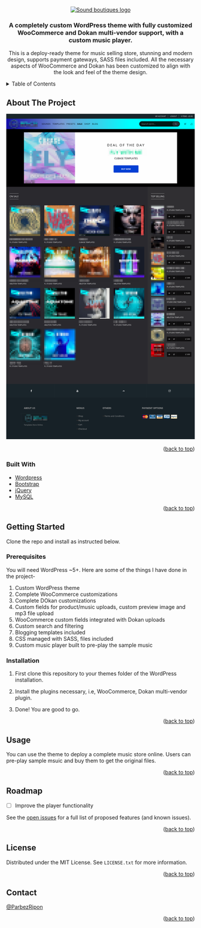 <div id="top"></div>

<!-- PROJECT LOGO -->
<br />
<div align="center">
  <a href="https://github.com/rpmcmurphy/sound-boutiques-theme.git">
    <img src=assets/images/soundboutiques-logo?raw=true" alt="Sound boutiques logo" width="80" height="80">
  </a>

<h3 align="center">A completely custom WordPress theme with fully customized WooCommerce and Dokan multi-vendor support, with a custom music player.</h3>

  <p align="center">
    This is a deploy-ready theme for music selling store, stunning and modern design, supports payment gateways, SASS files included. All the necessary aspects of WooCommerce and Dokan has been customized to align with the look and feel of the theme design.
    <br />
  </p>
</div>

<!-- TABLE OF CONTENTS -->
<details>
  <summary>Table of Contents</summary>
  <ol>
    <li>
      <a href="#about-the-project">About The Project</a>
      <ul>
        <li><a href="#built-with">Built With</a></li>
      </ul>
    </li>
    <li>
      <a href="#getting-started">Getting Started</a>
      <ul>
        <li><a href="#prerequisites">Prerequisites</a></li>
        <li><a href="#installation">Installation</a></li>
      </ul>
    </li>
    <li><a href="#usage">Usage</a></li>
    <li><a href="#roadmap">Roadmap</a></li>
    <li><a href="#license">License</a></li>
    <li><a href="#contact">Contact</a></li>
  </ol>
</details>

<!-- ABOUT THE PROJECT -->

## About The Project

![Sound boutiques](assets/images/preview.png)

<p align="right">(<a href="#top">back to top</a>)</p>

### Built With

-   [Wordpress](https://wordpress.org/)
-   [Bootstrap](https://getbootstrap.com)
-   [jQuery](https://jquery.com)
-   [MySQL](https://mysql.com)

<p align="right">(<a href="#top">back to top</a>)</p>

<!-- GETTING STARTED -->

## Getting Started

Clone the repo and install as instructed below.

### Prerequisites

You will need WordPress ~5+. Here are some of the things I have done in the project-

1. Custom WordPress theme
2. Complete WooCommerce customizations
3. Complete DOkan customizations
4. Custom fields for product/music uploads, custom preview image and mp3 file upload
5. WooCommerce custom fields integrated with Dokan uploads
6. Custom search and filtering
7. Blogging templates included
8. CSS managed with SASS, files included
9. Custom music player built to pre-play the sample music

### Installation

1. First clone this repository to your themes folder of the WordPress installation.

2. Install the plugins necessary, i.e, WooCommerce, Dokan multi-vendor plugin.

3. Done! You are good to go.

<p align="right">(<a href="#top">back to top</a>)</p>

<!-- USAGE EXAMPLES -->

## Usage

You can use the theme to deploy a complete music store online. Users can pre-play sample msuic and buy them to get the original files.

<p align="right">(<a href="#top">back to top</a>)</p>

<!-- ROADMAP -->

## Roadmap

-   [ ] Improve the player functionality

See the [open issues](https://github.com/rpmcmurphy/sound-boutiques-theme/issues) for a full list of proposed features (and known issues).

<p align="right">(<a href="#top">back to top</a>)</p>

<!-- LICENSE -->

## License

Distributed under the MIT License. See `LICENSE.txt` for more information.

<p align="right">(<a href="#top">back to top</a>)</p>

<!-- CONTACT -->

## Contact

[@ParbezRipon](https://twitter.com/ParbezRipon)

<p align="right">(<a href="#top">back to top</a>)</p>

<!-- MARKDOWN LINKS & IMAGES -->
<!-- https://www.markdownguide.org/basic-syntax/#reference-style-links -->

[contributors-shield]: https://img.shields.io/github/contributors/github_username/repo_name.svg?style=for-the-badge
[contributors-url]: https://github.com/github_username/repo_name/graphs/contributors
[forks-shield]: https://img.shields.io/github/forks/github_username/repo_name.svg?style=for-the-badge
[forks-url]: https://github.com/github_username/repo_name/network/members
[stars-shield]: https://img.shields.io/github/stars/github_username/repo_name.svg?style=for-the-badge
[stars-url]: https://github.com/github_username/repo_name/stargazers
[issues-shield]: https://img.shields.io/github/issues/github_username/repo_name.svg?style=for-the-badge
[issues-url]: https://github.com/github_username/repo_name/issues

